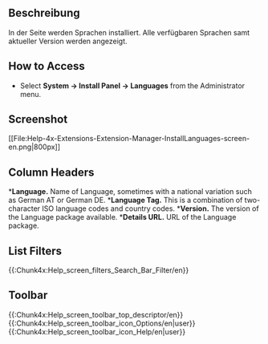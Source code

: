 <!-- Filename: Help4.x:Extensions:_Languages / Display title: Erweiterungen: Sprachen installieren -->

## Beschreibung

In der Seite werden Sprachen installiert. Alle verfügbaren Sprachen samt
aktueller Version werden angezeigt.

## How to Access

- Select **System **→** Install Panel **→** Languages** from the
  Administrator menu.

## Screenshot

\[\[File:Help-4x-Extensions-Extension-Manager-InstallLanguages-screen-en.png\|800px\]\]

## Column Headers

\***Language.** Name of Language, sometimes with a national variation
such as German AT or German DE. \***Language Tag.** This is a
combination of two-character ISO language codes and country codes.
\***Version.** The version of the Language package available.
\***Details URL.** URL of the Language package.

## List Filters

{{:Chunk4x:Help_screen_filters_Search_Bar_Filter/en}}

## Toolbar

{{:Chunk4x:Help_screen_toolbar_top_descriptor/en}}
{{:Chunk4x:Help_screen_toolbar_icon_Options/en\|user}}
{{:Chunk4x:Help_screen_toolbar_icon_Help/en\|user}}

